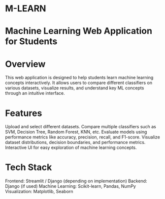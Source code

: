 # M-LEARN
# Machine Learning Web Application for Students

 # Overview

This web application is designed to help students learn machine learning concepts interactively. It allows users to compare different classifiers on various datasets, visualize results, and understand key ML concepts through an intuitive interface.

# Features

Upload and select different datasets.
Compare multiple classifiers such as SVM, Decision Tree, Random Forest, KNN, etc.
Evaluate models using performance metrics like accuracy, precision, recall, and F1-score.
Visualize dataset distributions, decision boundaries, and performance metrics.
Interactive UI for easy exploration of machine learning concepts.
# Tech Stack

Frontend: Streamlit / Django (depending on implementation)
Backend: Django (if used)
Machine Learning: Scikit-learn, Pandas, NumPy
Visualization: Matplotlib, Seaborn
